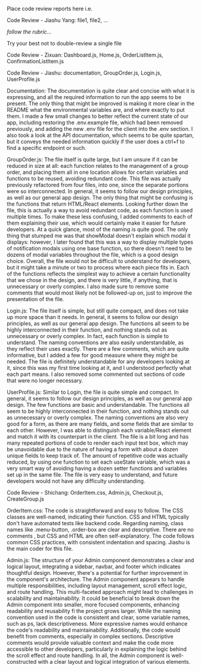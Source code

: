Place code review reports here i.e.

Code Review - Jiashu Yang: file1, file2, ...

*follow the rubric...*

Try your best not to double-review a single file

Code Review - Zixuan: Dashboard.js, Home.js, OrderListItem.js, ConfirmationListItem.js

Code Review - Jiashu: documentation, GroupOrder.js, Login.js, UserProfile.js

Documentation: The documentation is quite clear and concise with what it is expressing, and all the required information to run the app seems to be present. The only thing that might be improved is making it more clear in the README what the environmental variables are, and where exactly to put them. I made a few small changes to better reflect the current state of our app, including restoring the .env.example file, which had been removed previously, and adding the new .env file for the client into the .env section. I also took a look at the API documentation, which seems to be quite spartan, but it conveys the needed information quickly if the user does a ctrl+f to find a specific endpoint or such.

GroupOrder.js: The file itself is quite large, but I am unsure if it can be reduced in size at all: each function relates to the management of a group order, and placing them all in one location allows for certain variables and functions to be reused, avoiding redundant code. This file was actually previously refactored from four files, into one, since the separate portions were so interconnected. In general, it seems to follow our design principles, as well as our general app design. The only thing that might be confusing is the functions that return HTML/React elements. Looking further down the file, this is actually a way to avoid redundant code, as each function is used multiple times. To make these less confusing, I added comments to each of them explaining their use, which would certainly make it easier for future developers. At a quick glance, most of the naming is quite good. The only thing that stumped me was that showModal doesn't explain which modal it displays: however, I later found that this was a way to display multiple types of notification modals using one base function, so there doesn't need to be dozens of modal variables throughout the file, which is a good design choice. Overall, the file would not be difficult to understand for developers, but it might take a minute or two to process where each piece fits in. Each of the functions reflects the simplest way to achieve a certain functionality that we chose in the design, and there is very little, if anything, that is unnecessary or overly complex. I also made sure to remove some comments that would most likely not be followed-up on, just to improve the presentation of the file.

Login.js: The file itself is simple, but still quite compact, and does not take up more space than it needs. In general, it seems to follow our design principles, as well as our general app design. The functions all seem to be highly interconnected in their function, and nothing stands out as unnecessary or overly complex. In fact, each function is simple to understand. The naming conventions are also easily understandable, as they reflect their uses exactly. There are a few comments, which are quite informative, but I added a few for good measure where they might be needed. The file is definitely understandable for any developers looking at it, since this was my first time looking at it, and I understood perfectly what each part means. I also removed some commented out sections of code that were no longer necessary. 

UserProfile.js: Similar to Login, the file is quite simple and compact. In general, it seems to follow our design principles, as well as our general app design. The few functions are basic and understandable. The functions all seem to be highly interconnected in their function, and nothing stands out as unnecessary or overly complex. The naming conventions are also very good for a form, as there are many fields, and some fields that are similar to each other. However, I was able to distinguish each variable/React element and match it with its counterpart in the client. The file is a bit long and has many repeated portions of code to render each input text box, which may be unavoidable due to the nature of having a form with about a dozen unique fields to keep track of. The amount of repetitive code was actually reduced, by using one function to set each useState variable, which was a very smart way of avoiding having a dozen setter functions and variables set up in the same file. The file is very easy to understand, and future developers would not have any difficulty understanding.

Code Review - Shichang: OrderItem.css, Admin.js, Checkout.js, CreateGroup.js

OrderItem.css: The code is straightforward and easy to follow. The CSS classes are well-named, indicating their function. CSS and HTML typically don't have automated tests like backend code. Regarding naming, class names like .menu-button, .order-box are clear and descriptive. There are no comments , but CSS and HTML are often self-explanatory. The code follows common CSS practices, with consistent indentation and spacing. Jiashu is the main coder for this file.

Admin.js: The structure of your Admin component demonstrates a clear and logical layout, integrating a sidebar, navbar, and footer which indicates thoughtful design. However, there's a potential for further improvement in the component's architecture. The Admin component appears to handle multiple responsibilities, including layout management, scroll effect logic, and route handling. This multi-faceted approach might lead to challenges in scalability and maintainability. It could be beneficial to break down the Admin component into smaller, more focused components, enhancing readability and reusability fi the project grows larger. While the naming convention used in the code is consistent and clear, some variable names, such as ps, lack descriptiveness. More expressive names would enhance the code's readability and maintainability. Additionally, the code would benefit from comments, especially in complex sections. Descriptive comments would provide valuable context and make the code more accessible to other developers, particularly in explaining the logic behind the scroll effect and route handling. In all, the Admin component is well-constructed with a clear layout and logical integration of various elements.